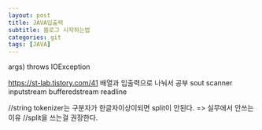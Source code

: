 ```yaml
---
layout: post
title: JAVA입출력
subtitle: 블로그 시작하는법
categories: git
tags: [JAVA]
---
```



args) throws IOException



https://st-lab.tistory.com/41
배열과 입출력으로  나눠서 공부
sout
scanner
inputstream
bufferedstream
readline


//string tokenizer는 구분자가 한글자이상이되면 split이 안된다. => 실무에서 안쓰는 이유
//split을 쓰는걸 권장한다.




